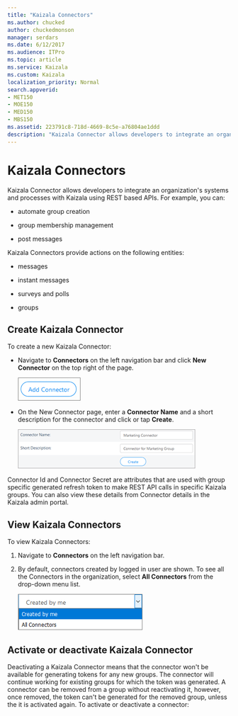 ```yaml
---
title: "Kaizala Connectors"
ms.author: chucked
author: chuckedmonson
manager: serdars
ms.date: 6/12/2017
ms.audience: ITPro
ms.topic: article
ms.service: Kaizala
ms.custom: Kaizala
localization_priority: Normal
search.appverid:
- MET150
- MOE150
- MED150
- MBS150
ms.assetid: 223791c8-718d-4669-8c5e-a76804ae1ddd
description: "Kaizala Connector allows developers to integrate an organization's systems and processes with Kaizala using REST based APIs. For example, you can:"
---
```


# Kaizala Connectors

Kaizala Connector allows developers to integrate an organization's systems and processes with Kaizala using REST based APIs. For example, you can:
  
- automate group creation
    
- group membership management
    
- post messages
    
Kaizala Connectors provide actions on the following entities:
  
- messages
    
-  instant messages 
    
- surveys and polls
    
- groups
    
## Create Kaizala Connector

To create a new Kaizala Connector:
  
- Navigate to **Connectors** on the left navigation bar and click **New Connector** on the top right of the page. 
    
    ![Screenshot: Create a Kaizala connector](media/fd2b88b1-3260-4392-81b9-d2b8e1ba40db.png)
  
- On the New Connector page, enter a **Connector Name** and a short description for the connector and click or tap **Create**.
    
    ![Screenshot: Sample Kaizala connector for marketing group](media/083806aa-81fe-45d7-bf7a-62de5232d7c9.png)
  
Connector Id and Connector Secret are attributes that are used with group specific generated refresh token to make REST API calls in specific Kaizala groups. You can also view these details from Connector details in the Kaizala admin portal.
  
## View Kaizala Connectors

To view Kaizala Connectors:
  
1. Navigate to **Connectors** on the left navigation bar. 
    
2. By default, connectors created by logged in user are shown. To see all the Connectors in the organization, select **All Connectors** from the drop-down menu list. 
    
    ![Screenshot: View Kaizala connectors](media/3e8f9ebe-2003-487f-a759-3cf17e876cec.png)
  
## Activate or deactivate Kaizala Connector

Deactivating a Kaizala Connector means that the connector won't be available for generating tokens for any new groups. The connector will continue working for existing groups for which the token was generated. A connector can be removed from a group without reactivating it, however, once removed, the token can't be generated for the removed group, unless the it is activated again. To activate or deactivate a connector:
  

